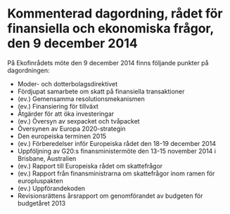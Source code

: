 # Kommenterad dagordning, rådet för finansiella och ekonomiska frågor, den 9 december 2014

På Ekofinrådets möte den 9 december 2014 finns följande punkter på dagordningen:

* Moder\- och dotterbolagsdirektivet
* Fördjupat samarbete om skatt på finansiella transaktioner
* (ev.) Gemensamma resolutionsmekanismen
* (ev.) Finansiering för tillväxt
* Åtgärder för att öka investeringar
* (ev.) Översyn av sexpacket och tvåpacket
* Översynen av Europa 2020\-strategin
* Den europeiska terminen 2015
* (ev.) Förberedelser inför Europeiska rådet den 18\-19 december 2014
* Uppföljning av G20:s finansministermöte den 13\-15 november 2014 i Brisbane, Australien
* (ev.) Rapport till Europeiska rådet om skattefrågor
* (ev.) Rapport från finansministrarna om skattefrågor inom ramen för europluspakten
* (ev.) Uppförandekoden
* Revisionsrättens årsrapport om genomförandet av budgeten för budgetåret 2013
